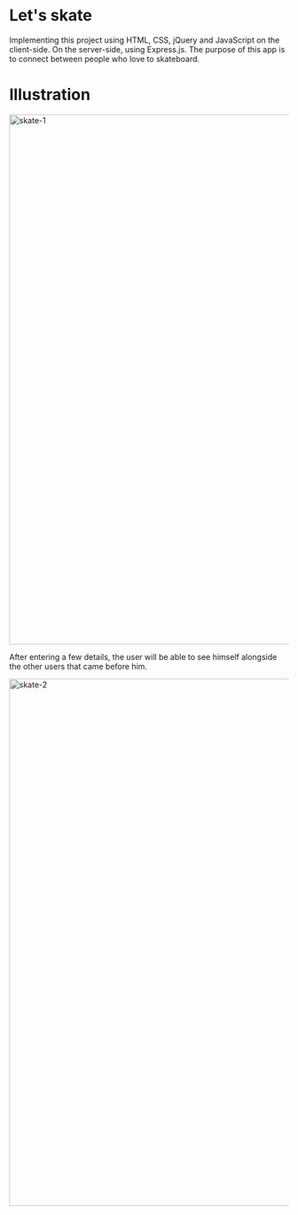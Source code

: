 # Let's skate
Implementing this project using HTML, CSS, jQuery and JavaScript on the client-side. On the server-side, using Express.js.
The purpose of this app is to connect between people who love to skateboard.
 
 # Illustration
<img width="956" alt="skate-1" src="https://user-images.githubusercontent.com/57451645/71702411-021f1a00-2dd8-11ea-8abd-4326053a9baa.png">


After entering a few details, the user will be able to see himself alongside the other users that came before him. 

<img width="951" alt="skate-2" src="https://user-images.githubusercontent.com/57451645/71702540-aa34e300-2dd8-11ea-8dbc-d9afcbf70b2f.png">



